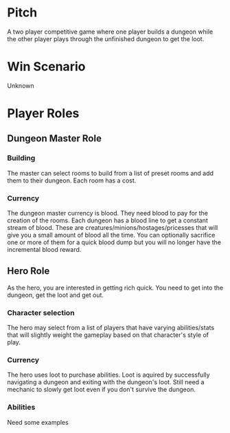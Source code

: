 # Pitch
A two player competitive game where one player builds a dungeon while the other player plays through the unfinished dungeon to get the loot.

# Win Scenario
Unknown

# Player Roles

## Dungeon Master Role

### Building
The master can select rooms to build from a list of preset rooms and add them to their dungeon. Each room has a cost. 

### Currency
The dungeon master currency is blood. They need blood to pay for the creation of the rooms. Each dungeon has a blood line to get a constant stream of blood. These are creatures/minions/hostages/pricesses that will give you a small amount of blood all the time. You can optionally sacrifice one or more of them for a quick blood dump but you will no longer have the incremental blood reward.

## Hero Role
As the hero, you are interested in getting rich quick. You need to get into the dungeon, get the loot and get out.

### Character selection
The hero may select from a list of players that have varying abilities/stats that will slightly weight the gameplay based on that character's style of play.

### Currency
The hero uses loot to purchase abilities. Loot is aquired by successfully navigating a dungeon and exiting with the dungeon's loot. Still need a mechanic to slowly get loot even if you don't survive the dungeon.

### Abilities
Need some examples

